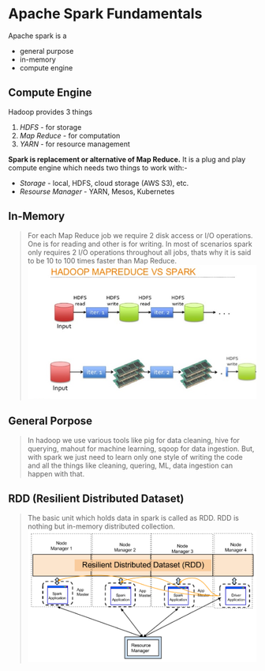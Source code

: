 # Apache Spark Fundamentals
Apache spark is a
- general purpose
- in-memory
- compute engine

## Compute Engine
Hadoop provides 3 things
1. *HDFS* - for storage
2. *Map Reduce* - for computation
3. *YARN* - for resource management

**Spark is replacement or alternative of Map Reduce.** It is a plug and play compute engine which needs two things to work with:-
- *Storage* - local, HDFS, cloud storage (AWS S3), etc.
- *Resourse Manager* - YARN, Mesos, Kubernetes

## In-Memory
> For each Map Reduce job we require 2 disk access or I/O operations. One is for reading and other is for writing.
> In most of scenarios spark only requires 2 I/O operations throughout all jobs, thats why it is said to be 10 to 100 times faster than Map Reduce.
![This is an image](mapreduce_vs_spark.png)

## General Porpose
> In hadoop we use various tools like pig for data cleaning, hive for querying, mahout for machine learning, sqoop for data ingestion.
> But, with spark we just need to learn only one style of writing the code and all the things like cleaning, quering, ML, data ingestion can happen with that.

## RDD (Resilient Distributed Dataset)
> The basic unit which holds data in spark is called as RDD.
> RDD is nothing but in-memory distributed collection.
![This is an image](spark_rdd_cluster_mode.png)
